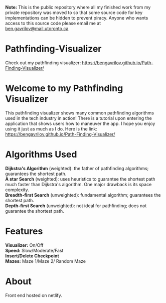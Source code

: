 **Note:** This is the public repository where all my finished work from my private repository was moved to so that some source code for key implementations can be hidden to prevent piracy. Anyone who wants access to this source code please email me at ben.gavrilov@mail.utoronto.ca

# Pathfinding-Visualizer
Check out my pathfinding visualizer: https://bengavrilov.github.io/Path-Finding-Visualizer/

# Welcome to my Pathfinding Visualizer #
This pathfinding visualizer shows many common pathfinding algorithms used in the tech industry in action! There is a tutorial upon entering the application that shows users how to maneuver the app. I hope you enjoy using it just as much as I do. Here is the link: https://bengavrilov.github.io/Path-Finding-Visualizer/

# Algorithms Used #
**Dijkstra's Algorithm** (weighted): the father of pathfinding algorithms; guarantees the shortest path.
<br />
**A star Search** (weighted): uses heuristics to guarantee the shortest path much faster than Dijkstra's algorithm. One major drawback is its space complexity.
<br />
**Breadth-first Search** (unweighted): fundamental algorithm; guarantees the shortest path.
<br />
**Depth-first Search** (unweighted): not ideal for pathfinding; does not guarantee the shortest path.

# Features #
**Visualizer:** On/Off
<br />
**Speed:** Slow/Moderate/Fast
<br />
**Insert/Delete Checkpoint**
<br />
**Mazes:** Maze 1/Maze 2/ Random Maze

# About #
Front end hosted on netlify.
